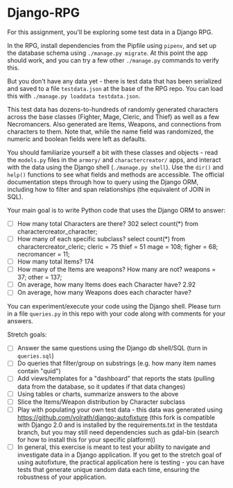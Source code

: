 # Django-RPG


For this assignment, you'll be exploring some test data in a Django RPG.

In the RPG, install dependencies from the Pipfile using `pipenv`, and set up the database schema using `./manage.py migrate`. At this point the app should work, and you can try a few other `./manage.py` commands to verify this.

But you don't have any data yet - there is test data that has been serialized and saved to a file `testdata.json` at the base of the RPG repo. You can load this with `./manage.py loaddata testdata.json`.

This test data has dozens-to-hundreds of randomly generated characters across the base classes (Fighter, Mage, Cleric, and Thief) as well as a few Necromancers. Also generated are Items, Weapons, and connections from characters to them. Note that, while the name field was randomized, the numeric and boolean fields were left as defaults.

You should familiarize yourself a bit with these classes and objects - read the `models.py` files in the `armory/` and `charactercreator/` apps, and interact with the data using the Django shell (`./manage.py shell`). Use the `dir()` and `help()` functions to see what fields and methods are accessible. The official documentation steps through how to query using the Django ORM, including how to filter and span relationships (the equivalent of JOIN in SQL).

Your main goal is to write Python code that uses the Django ORM to answer:

* [ ] How many total Characters are there? 302
select count(*) from charactercreator_character;
* [ ] How many of each specific subclass?
select count(*) from charactercreator_cleric;
  cleric = 75
  thief = 51
  mage = 108;
  figher = 68;
  necromancer = 11;
* [ ] How many total Items?
174
* [ ] How many of the Items are weapons? How many are not?
  weapons = 37;
  other = 137;
* [ ] On average, how many Items does each Character have?
  2.92
* [ ] On average, how many Weapons does each character have?

You can experiment/execute your code using the Django shell. Please turn in a file `queries.py` in this repo with your code along with comments for your answers.

Stretch goals:

* [ ] Answer the same questions using the Django db shell/SQL (turn in `queries.sql`)
* [ ] Do queries that filter/group on substrings (e.g. how many item names contain "quid")
* [ ] Add views/templates for a "dashboard" that reports the stats (pulling data from the database, so it updates if that data changes)
* [ ] Using tables or charts, summarize answers to the above
* [ ] Slice the Items/Weapon distribution by Character subclass
* [ ] Play with populating your own test data - this data was generated using https://github.com/volrath/django-autofixture (this fork is compatible with Django 2.0 and is installed by the requirements.txt in the testdata branch, but you may still need dependencies such as gdal-bin (search for how to install this for your specific platform))
* [ ] In general, this exercise is meant to test your ability to navigate and investigate data in a Django application. If you get to the stretch goal of using autofixture, the practical application here is testing - you can have tests that generate unique random data each time, ensuring the robustness of your application.
